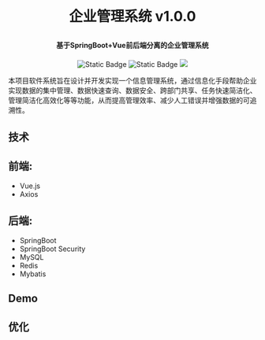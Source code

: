 <h1 align="center" style="margin: 30px 0 30px; font-weight: bold;">企业管理系统 v1.0.0</h1>  
<h4 align="center">基于SpringBoot+Vue前后端分离的企业管理系统</h4>  
<p align="center">  
	<img alt="Static Badge" src="https://img.shields.io/badge/BMS-v1.0.0-blue">
	<img alt="Static Badge" src="https://img.shields.io/badge/lang-java-java?style=flat&logo=java&logoColor=white">
    <a href="https://gitee.com/y_project/RuoYi-Vue/blob/master/LICENSE"><img src="https://img.shields.io/github/license/mashape/apistatus.svg"></a>  

</p>  

本项目软件系统旨在设计并开发实现一个信息管理系统，通过信息化手段帮助企业实现数据的集中管理、数据快速查询、数据安全、跨部门共享、任务快速简洁化、管理简洁化高效化等等功能，从而提高管理效率、减少人工错误并增强数据的可追溯性。

## 技术

**前端**:
- 
- Vue.js
- Axios

**后端**:
-
- SpringBoot
- SpringBoot Security
- MySQL
- Redis
- Mybatis


## Demo

## 优化
